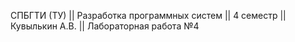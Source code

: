 СПБГТИ (ТУ) || Разработка программных систем || 4 семестр || Кувылькин А.В. || Лабораторная работа №4